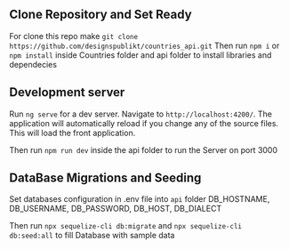 ## Clone Repository and Set Ready

For clone this repo make `git clone https://github.com/designspublikt/countries_api.git`
Then run `npm i` or `npm install` inside Countries folder and api folder to install libraries and dependecies

## Development server

Run `ng serve` for a dev server. Navigate to `http://localhost:4200/`. The application will automatically reload if you change any of the source files. This will load the front application.

Then run `npm run dev` inside the api folder to run the Server on port 3000

## DataBase Migrations and Seeding

Set databases configuration in .env file into `api` folder
DB_HOSTNAME, DB_USERNAME, DB_PASSWORD, DB_HOST, DB_DIALECT

Then run `npx sequelize-cli db:migrate` and `npx sequelize-cli db:seed:all` to fill Database with sample data
